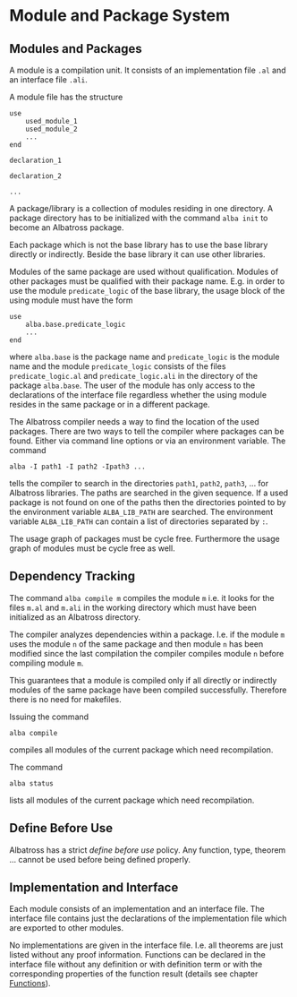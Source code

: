 # Module and Package System

## Modules and Packages

A module is a compilation unit. It consists of an implementation file `.al`
and an interface file `.ali`.

A module file has the structure

    use
        used_module_1
        used_module_2
        ...
    end

    declaration_1

    declaration_2

    ...



A package/library is a collection of modules residing in one directory. A
package directory has to be initialized with the command `alba init` to become
an Albatross package.

Each package which is not the base library has to use the base library
directly or indirectly. Beside the base library it can use other libraries.

Modules of the same package are used without qualification. Modules of other
packages must be qualified with their package name. E.g. in order to use the
module `predicate_logic` of the base library, the usage block of the using
module must have the form

    use
        alba.base.predicate_logic
        ...
    end

where `alba.base` is the package name and `predicate_logic` is the module name
and the module `predicate_logic` consists of the files `predicate_logic.al`
and `predicate_logic.ali` in the directory of the package `alba.base`. The
user of the module has only access to the declarations of the interface file
regardless whether the using module resides in the same package or in a
different package.


The Albatross compiler needs a way to find the location of the used
packages. There are two ways to tell the compiler where packages can be
found. Either via command line options or via an environment variable. The
command

    alba -I path1 -I path2 -Ipath3 ... 

tells the compiler to search in the directories `path1`, `path2`, `path3`,
... for Albatross libraries. The paths are searched in the given sequence. If
a used package is not found on one of the paths then the directories pointed to
by the environment variable `ALBA_LIB_PATH` are searched. The environment
variable `ALBA_LIB_PATH` can contain a list of directories separated by `:`.

The usage graph of packages must be cycle free. Furthermore the usage graph of
modules must be cycle free as well.



## Dependency Tracking

The command `alba compile m` compiles the module `m` i.e. it looks for the
files `m.al` and `m.ali` in the working directory which must have been
initialized as an Albatross directory.

The compiler analyzes dependencies within a package. I.e. if the module `m`
uses the module `n` of the same package and then module `n` has been modified
since the last compilation the compiler compiles module `n` before compiling
module `m`.

This guarantees that a module is compiled only if all directly or indirectly
modules of the same package have been compiled successfully. Therefore there
is no need for makefiles.

Issuing the command

    alba compile

compiles all modules of the current package which need recompilation.

The command

    alba status

lists all modules of the current package which need recompilation.






## Define Before Use

Albatross has a strict _define before use_ policy. Any function, type, theorem
... cannot be used before being defined properly.



## Implementation and Interface

Each module consists of an implementation and an interface file. The interface
file contains just the declarations of the implementation file which are
exported to other modules.

No implementations are given in the interface file. I.e. all theorems are just
listed without any proof information. Functions can be declared in the
interface file without any definition or with definition term or with the
corresponding properties of the function result (details see chapter
[Functions](functions.md)).






<!---
Local Variables:
mode: outline
coding: iso-latin-1
outline-regexp: "#+"
End:
-->
